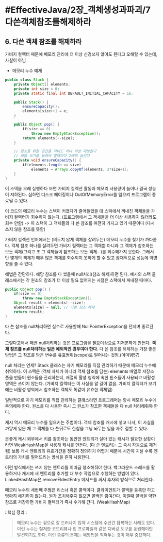 # #EffectiveJava/2장_객체생성과파괴/7다쓴객체참조를해제하라
## 6. 다쓴 객체 참조를 해제하라

가비지 컬렉터 때문에 메모리 관리에 더 이상 신경쓰지 않아도 된다고 오해할 수 있는데, 사실이 아님

- 메모리 누수 예제
```java
public class Stack {
	private Object[] elements;
	private int size = 0;
	private static final int DEFAULT_INITIAL_CAPACITY = 16;

	public Stack() {
		ensureCapacity();
		elements[size++] = e;
	}

	public Object pop() {
		if(size == 0)
			throw new EmptyStackException();
		return elements[--size];
	}

	// 원소를 위한 공간을 적어도 하나 이상 확보한다
	// 배열 크기를 늘려야 할때마다 2배씩 늘린다
	private void ensureCapacity() {
		if(elements.length == size)
			elements = Arrays.copyOf(elements, 2*size+1);
	}
}
```

이 스택을 오래 실행하다 보면 가비지 컬렉션 활동과 메모리 사용량이 늘어나 결국 성능이 저하된다. 심하면 디스크 페이징이나 OutOfMemoryError를 일으켜 프로그램이 종료될 수 있다.

이 코드의 메모리 누수는 스택이 커졌다가 줄어들었을 대 스택에서 꺼내진 객체들을 가비지 컬렉터가 회수하지 않는다. (프로그램에서 그 객체들을 더 이상 사용하지 않더라도 회수 안함)
-> 이 스택이 그 객체들의 다 쓴 참조를 여전히 가지고 있기 때문이다 (다시 쓰지 않을 참조를 뜻함)

가비지 컬렉션 언어에서는 (의도치 않게 객체를 살려두는) 메모리 누수를 찾기가 까다롭다. 객체 참조 하나를 살려두면 가비지 컬렉터는 그 객체뿐 아니라 그 객체가 참조하는 모든 객체(그리고 또 그 객체들이 참조하는 모든 객체…)를 회수해가지 못한다. 그래서 단 몇개의 객체가 매우 많은 객체를 회수되지 못하게 할 수 있고 잠재적으로 성능에 악영향을 줄 수 있다.

해법은 간단하다. 해당 참조를 다 썼을때 null처리(참조 해제)하면 된다.
예시의 스택 클래스에서는 각 원소의 참조가 더 이상 필요 없어지는 시점은 스택에서 꺼내질 때마다.
```java
public Object pop() {
	if(size == 0)
		throw new EmptyStackException();
	Object result = elements[--size];
	elements[size] = null; // 다쓴 참조 해제
	return result;
}
``` 

다 쓴 참조를 null처리하면 실수로 사용할때 NullPointerException을 던지며 종료된다.

그렇다고해서 매번 null처리하는 것은 프로그램을 필요이상으로 지저분하게 만든다.
**객체 참조를 null처리하는 일은 예외적인 경우여야 한다.** 다 쓴 참조를 해제하는 가장 좋은 방법은 그 참조를 담은 변수를 유효범위(scope)로 밀어내는 것임.(아이템57)

null 처리는 언제?
Stack 클래스는 자기 메모리를 직접 관리하기 때문에 메모리 누수에 취약하다. 이 스택은 (객체 자체가 아니라 객체 참조를 담는) elements 배열로 저장소 풀을 만들어 원소들을 관리하는데, 배열의 활성 영역에 속한 원소들이 사용되고 비활성 영역은 쓰이지 않는다. (가비지 컬렉터는 이 사실을 알 길이 없음. 가비지 컬렉터가 보기에는 비활성 영역에서 참조하는 객체도 똑같이 유효한 객체임) 

일반적으로 자기 메모리를 직접 관리하는 클래스라면 프로그래머는 항시 메모리 누수에 주의해야 한다. 원소를 다 사용한 즉시 그 원소가 참조한 객체들을 다 null 처리해줘야 한다.

캐시 역시 메모리 누수를 일으키는 주범이다. 객체 참조를 캐시에 넣고 나서, 이 사실을 까맣게 잊은 채 그 객체를 다 쓴뒤로도 한참을 그냥 놔두는 일을 자주 접할 수 있다. 

운좋게 캐시 외부에서 키를 참조하는 동안만 엔트리가 살아 있는 캐시가 필요한 상황이라면 WeakHashMap을 사용해 캐시를 만든다. (다 쓴 엔트리는 그 즉시 자동으로 제거됨)
보통 캐시 엔트리의 유효기간을 정확히 정의하기 어렵기 때문에 시간이 지날 수록 엔트리의 가치를 떨어뜨리는 방식을 흔히 사용한다.

이런 방식에서는 쓰지 않는 엔트리를 이따금 청소해줘야 한다. 백그라운드 스레드를 활용하거나 캐시에 새 엔트리를 추가할 대 부수 작업으로 수행하는 방법이 있다. LinkedHashMap은 removeEldestEntry 메서드를 써서 후자의 방식으로 처리한다. 

메모리 누수의 세번째 주범은 리스너 혹은 콜백이다. 클라이언트가 콜백을 등록만 하고 명확히 해지하지 않는다. 뭔가 조치해주지 않으면 콜백은 쌓여간다. 이럴때 콜백을 약한 참조로 저장하면 가비지 컬렉터가 즉시 수거해 간다. (WeakHashMap)


::핵심 정리::

> 메모리 누수는 겉으로 잘 드러나지 않아 시스템에 수년간 잠복하는 사례도 있다. 이런 누수는 철저한 코드리뷰나 힙 프로파일러 같은 디버깅 도구를 동원해야만 발견되기도 한다. 이런 종류의 문제는 예방법을 익혀두는 것이 매우 중요하다.







